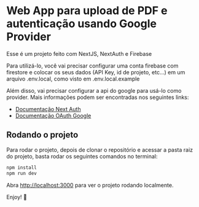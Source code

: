 # Web App para upload de PDF e autenticação usando Google Provider

Esse é um projeto feito com NextJS, NextAuth e Firebase

Para utilizá-lo, você vai precisar configurar uma conta firebase com firestore e colocar os seus dados (API Key, id de projeto, etc...) em um arquivo .env.local, como visto em .env.local.example

Além disso, vai precisar configurar a api do google para usá-lo como provider. Mais informações podem ser encontradas nos seguintes links:
- [Documentação Next Auth](https://next-auth.js.org/providers/google#options)
- [Documentação OAuth Google](https://developers.google.com/identity/protocols/oauth2?hl=pt-br)


## Rodando o projeto

Para rodar o projeto, depois de clonar o repositório e acessar a pasta raiz do projeto, basta rodar os seguintes comandos no terminal:

```bash
npm install
npm run dev
```

Abra [http://localhost:3000](http://localhost:3000) para ver o projeto rodando localmente.

Enjoy! 🧙
